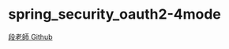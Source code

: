 # spring_security_oauth2-4mode
<a href="https://github.com/vincenttuan/micro-servicce-2022/tree/master/spring_security_oauth2-4mode">段老師 Github</a>
